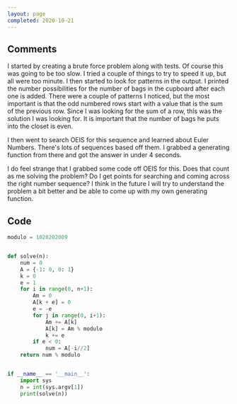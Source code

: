 ```yaml
---
layout: page
completed: 2020-10-21
---
```


## Comments

I started by creating a brute force problem along with tests.  Of course this
was going to be too slow.  I tried a couple of things to try to speed it up,
but all were too minute.  I then started to look for patterns in the output.
I printed the number possibilities for the number of bags in the cupboard after
each one is added.  There were a couple of patterns I noticed, but the most
important is that the odd numbered rows start with a value that is the sum of
the previous row.  Since I was looking for the sum of a row, this was the
solution I was looking for.  It is important that the number of bags he puts
into the closet is even.

I then went to search OEIS for this sequence and learned about Euler Numbers.
There's lots of sequences based off them.  I grabbed a generating function from
there and got the answer in under 4 seconds.

I do feel strange that I grabbed some code off OEIS for this.  Does that count
as me solving the problem?  Do I get points for searching and coming across the
right number sequence?  I think in the future I will try to understand the
problem a bit better and be able to come up with my own generating function.

## Code

```python
modulo = 1020202009


def solve(n):
    num = 0
    A = {-1: 0, 0: 1}
    k = 0
    e = 1
    for i in range(0, n+1):
        Am = 0
        A[k + e] = 0
        e = -e
        for j in range(0, i+1):
            Am += A[k]
            A[k] = Am % modulo
            k += e
        if e < 0:
            num = A[-i//2]
    return num % modulo


if __name__ == '__main__':
    import sys
    n = int(sys.argv[1])
    print(solve(n))
```
